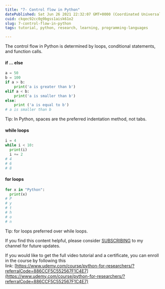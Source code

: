 ```yaml
---
title: "7- Control flow in Python"
datePublished: Sat Jun 26 2021 22:32:07 GMT+0000 (Coordinated Universal Time)
cuid: ckqec92cc0g9bgss1aisk61o2
slug: 7-control-flow-in-python
tags: tutorial, python, research, learning, programming-languages

---
```


The control flow in Python is determined by loops, conditional statements, and function calls.

#### if ... else

```python
a = 50
b = 100
if a > b: 
    print('a is greater than b')
elif a < b:
    print('a is smaller than b')
else:
    print ('a is equal to b')
# a is smaller than b
```

Tip: In Python, spaces are the preferred indentation method, not tabs.

#### while loops

```python
i = 4
while i < 10:
  print(i)
  i += 2
# 4
# 6
# 8
```

#### for loops

```python
for x in "Python":
  print(x)
# P
# y
# t
# h
# o
# n
```

Tip: for loops preferred over while loops.

If you find this content helpful, please consider [SUBSCRIBING](https://www.youtube.com/channel/UCpbWlHEqBSnJb6i4UemXQpA) to my channel for future updates.

If you would like to get the full video tutorial and a certificate, you can enroll in the course by following this link: [https://www.udemy.com/course/python-for-researchers/?referralCode=886CCF5C552567F1C4E7](https://www.udemy.com/course/python-for-researchers/?referralCode=886CCF5C552567F1C4E7)
